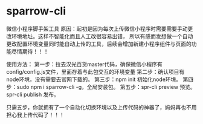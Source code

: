 # sparrow-cli
微信小程序脚手架工具
原因：起初是因为每次上传微信小程序时需要需要手动更改环境地址。这样不智能化而且人工改很容易出错，
所以有感而发想做一个自动更改配置环境变量同时能自动上传的工具，后续会增加新建小程序组件与页面的功能尽情期待！！！

使用方法：
第一步：拉去汉光百货master代码，确保微信小程序有config/config.js文件，里面存着与此包交互的环境变量
第二步：确认项目有node环境，没有需要去官网下载的。
第三步：npm init 初始化node环境。
第四步：sudo npm i sparrow-cli -g，全局安装包。
第五步：spr-cli preview 预览。spr-cli publish 发布。

只需五步，你就拥有了一个自动化切换环境以及上传代码的神器了，妈妈再也不用担心我上传代码了！！！


